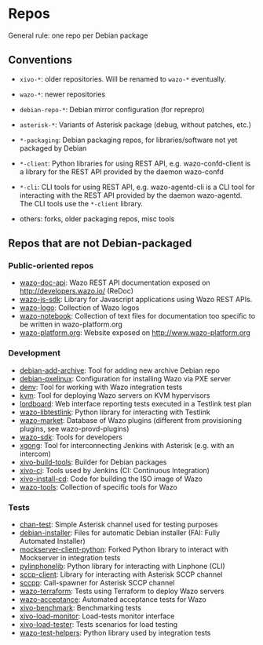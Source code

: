 # Repos

General rule: one repo per Debian package

## Conventions

- `xivo-*`: older repositories. Will be renamed to `wazo-*` eventually.
- `wazo-*`: newer repositories
- `debian-repo-*`: Debian mirror configuration (for reprepro)
- `asterisk-*`: Variants of Asterisk package (debug, without patches, etc.)

- `*-packaging`: Debian packaging repos, for libraries/software not yet packaged by Debian
- `*-client`: Python libraries for using REST API, e.g. wazo-confd-client is a library for the REST API provided by the daemon wazo-confd
- `*-cli`: CLI tools for using REST API, e.g. wazo-agentd-cli is a CLI tool for interacting with the REST API provided by the daemon wazo-agentd. The CLI tools use the `*-client` library.
- others: forks, older packaging repos, misc tools

## Repos that are not Debian-packaged

### Public-oriented repos

- [wazo-doc-api](https://github.com/wazo-platform/wazo-doc-api): Wazo REST API documentation exposed on http://developers.wazo.io/ (ReDoc)
- [wazo-js-sdk](https://github.com/wazo-platform/wazo-js-sdk): Library for Javascript applications using Wazo REST APIs.
- [wazo-logo](https://github.com/wazo-platform/wazo-logo): Collection of Wazo logos
- [wazo-notebook](https://github.com/wazo-platform/wazo-notebook): Collection of text files for documentation too specific to be written in wazo-platform.org
- [wazo-platform.org](https://github.com/wazo-platform/wazo-platform.org): Website exposed on http://www.wazo-platform.org

### Development

- [debian-add-archive](https://github.com/wazo-platform/debian-add-archive): Tool for adding new archive Debian repo
- [debian-pxelinux](https://github.com/wazo-platform/debian-pxelinux): Configuration for installing Wazo via PXE server
- [denv](https://github.com/wazo-platform/denv): Tool for working with Wazo integration tests
- [kvm](https://github.com/wazo-platform/kvm): Tool for deploying Wazo servers on KVM hypervisors
- [lordboard](https://github.com/wazo-platform/lordboard): Web interface reporting tests executed in a Testlink test plan
- [wazo-libtestlink](https://github.com/wazo-platform/wazo-libtestlink): Python library for interacting with Testlink
- [wazo-market](https://github.com/wazo-platform/wazo-market): Database of Wazo plugins (different from provisioning plugins, see wazo-provd-plugins)
- [wazo-sdk](https://github.com/wazo-platform/wazo-sdk): Tools for developers
- [xgong](https://github.com/wazo-platform/xgong): Tool for interconnecting Jenkins with Asterisk (e.g. with an intercom)
- [xivo-build-tools](https://github.com/wazo-platform/xivo-build-tools): Builder for Debian packages
- [xivo-ci](https://github.com/wazo-platform/xivo-ci): Tools used by Jenkins (CI: Continuous Integration)
- [xivo-install-cd](https://github.com/wazo-platform/xivo-install-cd): Code for building the ISO image of Wazo
- [wazo-tools](https://github.com/wazo-platform/wazo-tools): Collection of specific tools for Wazo

### Tests

- [chan-test](https://github.com/wazo-platform/chan-test): Simple Asterisk channel used for testing purposes
- [debian-installer](https://github.com/wazo-platform/debian-installer): Files for automatic Debian installer (FAI: Fully Automated Installer)
- [mockserver-client-python](https://github.com/wazo-platform/mockserver-client-python): Forked Python library to interact with Mockserver in integration tests
- [pylinphonelib](https://github.com/wazo-platform/pylinphonelib): Python library for interacting with Linphone (CLI)
- [sccp-client](https://github.com/wazo-platform/sccp-client): Library for interacting with Asterisk SCCP channel
- [sccpp](https://github.com/wazo-platform/sccpp): Call-spawner for Asterisk SCCP channel
- [wazo-terraform](https://github.com/wazo-platform/wazo-terraform): Tests using Terraform to deploy Wazo servers
- [wazo-acceptance](https://github.com/wazo-platform/wazo-acceptance): Automated acceptance tests for Wazo
- [xivo-benchmark](https://github.com/wazo-platform/xivo-benchmark): Benchmarking tests
- [xivo-load-monitor](https://github.com/wazo-platform/xivo-load-monitor): Load-tests monitor interface
- [xivo-load-tester](https://github.com/wazo-platform/xivo-load-tester): Tests scenarios for load testing
- [wazo-test-helpers](https://github.com/wazo-platform/wazo-test-helpers): Python library used by integration tests
